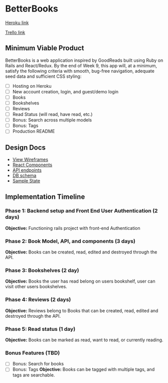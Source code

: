 # BetterBooks

[Heroku link][heroku]

[Trello link][trello]

[heroku]: http://betterbooks.herokuapp.com/
[trello]: https://trello.com/b/NyYc8Gxh/betterbooks

## Minimum Viable Product

BetterBooks is a web application inspired by GoodReads built using Ruby on Rails
and React/Redux.  By the end of Week 9, this app will, at a minimum, satisfy the
following criteria with smooth, bug-free navigation, adequate seed data and
sufficient CSS styling:

- [ ] Hosting on Heroku
- [ ] New account creation, login, and guest/demo login
- [ ] Books
- [ ] Bookshelves
- [ ] Reviews
- [ ] Read Status (will read, have read, etc.)
- [ ] Bonus: Search across multiple models
- [ ] Bonus: Tags
- [ ] Production README

## Design Docs
* [View Wireframes][wireframes]
* [React Components][components]
* [API endpoints][api-endpoints]
* [DB schema][schema]
* [Sample State][sample-state]

[wireframes]: ./wireframes
[components]: ./component-hierarchy.md
[sample-state]: ./sample-state.md
[api-endpoints]: ./api-endpoints.md
[schema]: ./schema.md

## Implementation Timeline

### Phase 1: Backend setup and Front End User Authentication (2 days)

**Objective:** Functioning rails project with front-end Authentication

### Phase 2: Book Model, API, and components (3 days)

**Objective:** Books can be created, read, edited and destroyed through
the API.

### Phase 3: Bookshelves (2 day)

**Objective:** Books the user has read belong on users bookshelf, user can visit other users bookshelves.

### Phase 4: Reviews (2 days)

**Objective:** Reviews belong to Books that can be created, read, edited and destroyed through the API.

### Phase 5: Read status (1 day)

**Objective:** Books can be marked as read, want to read, or currently reading.


### Bonus Features (TBD)
- [ ] Bonus: Search for books
- [ ] Bonus: Tags
**Objective:** Books can be tagged with multiple tags, and tags are searchable.
